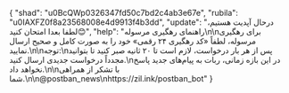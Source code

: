 {
  "shad": "u0BcQWp0326347fd50c7bd2c4ab3e67e",
  "rubila": "u0IAXFZ0f8a23568008e4d9913f4b3dd",
  "update": "درحال آپدیت هستیم، لطفا بعدا امتحان کنید😊",
  "help": "راهنمای رهگیری مرسوله\n\nبرای رهگیری مرسوله، لطفاً «کد رهگیری ۲۴ رقمی» خود را به صورت کامل و صحیح ارسال نمایید.\n\nتوجه:\nپس از هر بار درخواست، لازم است تا ۲۰ ثانیه صبر کنید تا بتوانید مجدداً درخواست جدیدی ارسال کنید.\nدر این بازه زمانی، ربات به پیام‌های جدید پاسخ نخواهد داد.\n\nبا تشکر از همراهی شما.\n\n@postban_news\nhttps://zil.ink/postban_bot"
}
